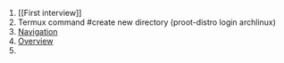 1. [[First interview]]
2. Termux command #create new directory (proot-distro login archlinux) 
3. [Navigation](/android/nav/Count_of_navigatione.canvas)
4. [Overview](/android/components/overview.canvas)
5. 